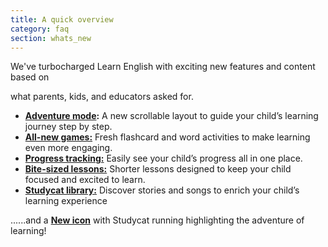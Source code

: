 ```yaml
---
title: A quick overview
category: faq
section: whats_new
---
```

We've turbocharged Learn English with exciting new features and content based on


what parents, kids, and educators asked for.


* **[Adventure mode](https://help.studycat.com/hc/en-us/articles/40395054430233):** A new scrollable layout to guide your child’s learning journey step by step.
* [**All\-new games:**](https://help.studycat.com/hc/en-us/articles/40396868059161) Fresh flashcard and word activities to make learning even more engaging.
* [**Progress tracking:**](https://help.studycat.com/hc/en-us/articles/40392093954585) Easily see your child’s progress all in one place.
* [**Bite\-sized lessons:**](https://help.studycat.com/hc/en-us/articles/40395054430233) Shorter lessons designed to keep your child focused and excited to learn.
* [**Studycat library:**](https://help.studycat.com/hc/en-us/articles/40392018677401) Discover stories and songs to enrich your child’s learning experience


......and a [**New icon**](https://help.studycat.com/hc/en-us/articles/40378210072217) with Studycat running highlighting the adventure of learning!


  


